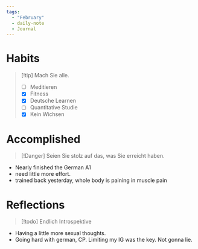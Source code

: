 ```yaml
---
tags:
  - "February"
  - daily-note
  - Journal
---
```


# Habits
>[!tip] Mach Sie alle.
> - [ ] Meditieren
> - [x] Fitness
> - [x] Deutsche Learnen
> - [ ] Quantitative Studie
> - [x] Kein Wichsen 



# Accomplished
>[!Danger] Seien Sie stolz auf das, was Sie erreicht haben.
* Nearly finished the German A1
* need little more effort.
* trained back yesterday, whole body is paining in muscle pain


# Reflections
>[!todo] Endlich Introspektive
* Having a little more sexual thoughts.
* Going hard with german, CP. Limiting my IG was the key. Not gonna lie.




